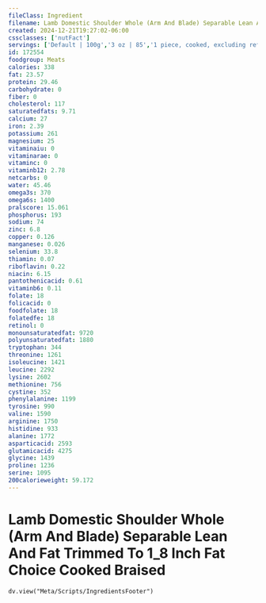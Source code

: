 ```yaml
---
fileClass: Ingredient
filename: Lamb Domestic Shoulder Whole (Arm And Blade) Separable Lean And Fat Trimmed To 1_8 Inch Fat Choice Cooked Braised
created: 2024-12-21T19:27:02-06:00
cssclasses: ['nutFact']
servings: ['Default | 100g','3 oz | 85','1 piece, cooked, excluding refuse (yield from 1 lb raw meat with refuse) | 213']
id: 172554
foodgroup: Meats
calories: 338
fat: 23.57
protein: 29.46
carbohydrate: 0
fiber: 0
cholesterol: 117
saturatedfats: 9.71
calcium: 27
iron: 2.39
potassium: 261
magnesium: 25
vitaminaiu: 0
vitaminarae: 0
vitaminc: 0
vitaminb12: 2.78
netcarbs: 0
water: 45.46
omega3s: 370
omega6s: 1400
pralscore: 15.061
phosphorus: 193
sodium: 74
zinc: 6.8
copper: 0.126
manganese: 0.026
selenium: 33.8
thiamin: 0.07
riboflavin: 0.22
niacin: 6.15
pantothenicacid: 0.61
vitaminb6: 0.11
folate: 18
folicacid: 0
foodfolate: 18
folatedfe: 18
retinol: 0
monounsaturatedfat: 9720
polyunsaturatedfat: 1880
tryptophan: 344
threonine: 1261
isoleucine: 1421
leucine: 2292
lysine: 2602
methionine: 756
cystine: 352
phenylalanine: 1199
tyrosine: 990
valine: 1590
arginine: 1750
histidine: 933
alanine: 1772
asparticacid: 2593
glutamicacid: 4275
glycine: 1439
proline: 1236
serine: 1095
200calorieweight: 59.172
---
```


# Lamb Domestic Shoulder Whole (Arm And Blade) Separable Lean And Fat Trimmed To 1_8 Inch Fat Choice Cooked Braised

```dataviewjs
dv.view("Meta/Scripts/IngredientsFooter")
```